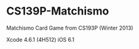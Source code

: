 CS139P-Matchismo
================

Matchismo Card Game from CS193P (Winter 2013)

Xcode 4.6.1 (4H512)
iOS 6.1
